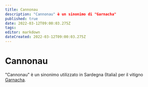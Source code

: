 ```yaml
---
title: Cannonau
description: "Cannonau" è un sinonimo di "Garnacha"
published: true
date: 2022-03-12T09:00:03.275Z
tags: 
editor: markdown
dateCreated: 2022-03-12T09:00:03.275Z
---
```


# Cannonau
"Cannonau" è un sinonimo utilizzato in Sardegna (Italia) per il vitigno [Garnacha](/vitigni/Garnacha).